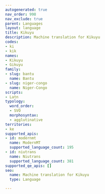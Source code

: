 ```yaml
---
autogenerated: true
nav_order: 998
nav_exclude: true
parent: Languages
layout: language
title: Kikuyu
description: Machine translation for Kikuyu
codes:
- ki
- kik
names:
- Kikuyu
- Gikuyu
family:
- slug: bantu
  name: Bantu
- slug: niger-congo
  name: Niger-Congo
scripts:
- Latn
typology:
  word_order:
  - SVO
  morphosyntax:
  - agglutinative
territories:
- ke
supported_apis:
- id: modernmt
  name: ModernMT
  supported_language_count: 195
- id: niutrans
  name: Niutrans
  supported_language_count: 381
supported_qe_apis: []
seo:
  name: Machine translation for Kikuyu
  type: Language

---
```


